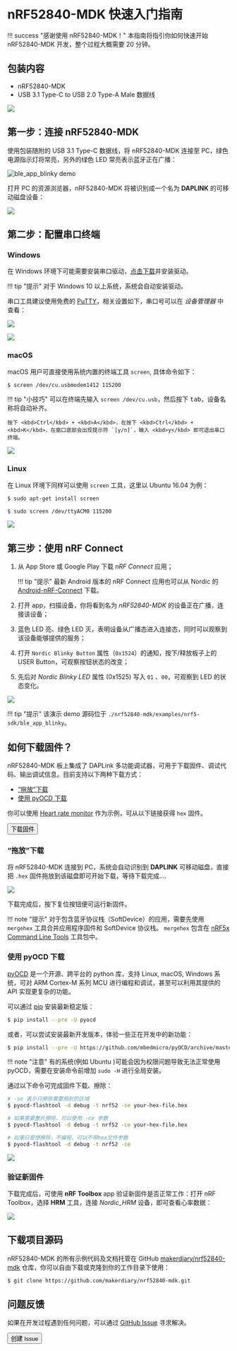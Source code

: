 # nRF52840-MDK 快速入门指南

!!! success "感谢使用 nRF52840-MDK！"
	本指南将指引你如何快速开始 nRF52840-MDK 开发，整个过程大概需要 20 分钟。

## 包装内容

* nRF52840-MDK
* USB 3.1 Type-C to USB 2.0 Type-A Male 数据线

![](../../getting-started/images/nrf52840-mdk-kit-contents.jpg)

## 第一步：连接 nRF52840-MDK

使用包装随附的 USB 3.1 Type-C 数据线，将 nRF52840-MDK 连接至 PC，绿色电源指示灯将常亮，另外的绿色 LED 常亮表示蓝牙正在广播：

![ble_app_blinky demo](../../getting-started/images/nrf52840_mdk_ble_app_blinky.jpg)

打开 PC 的资源浏览器，nRF52840-MDK 将被识别成一个名为 **DAPLINK** 的可移动磁盘设备：

![](images/daplink_disk_win.png)

## 第二步：配置串口终端

### Windows

在 Windows 环境下可能需要安装串口驱动，[点击下载](http://os.mbed.com/media/downloads/drivers/mbedWinSerial_16466.exe)并安装驱动。

!!! tip "提示"
    对于 Windows 10 以上系统，系统会自动安装驱动。

串口工具建议使用免费的 [PuTTY](https://www.chiark.greenend.org.uk/~sgtatham/putty/)，相关设置如下，串口号可以在 *设备管理器* 中查看：

![](../../getting-started/images/putty_configuration.png)

![](../../getting-started/images/putty_messages.png)

### macOS

macOS 用户可直接使用系统内置的终端工具 `screen`, 具体命令如下：

``` sh
$ screen /dev/cu.usbmodem1412 115200
```

!!! tip "小技巧"
    可以在终端先输入 `screen /dev/cu.usb`，然后按下 <kbd>tab</kbd>，设备名称将自动补齐。

    按下 <kbd>Ctrl</kbd> + <kbd>A</kbd>，在按下 <kbd>Ctrl</kbd> + <kbd>K</kbd>，在窗口底部会出现提示符 `[y/n]`，输入 <kbd>y</kbd> 即可退出串口终端。

![](../../getting-started/images/screen_messages_macos.png)

### Linux

在 Linux 环境下同样可以使用 `screen` 工具，这里以 Ubuntu 16.04 为例：

``` sh
$ sudo apt-get install screen
```

``` sh
$ sudo screen /dev/ttyACM0 115200
```

![](../../getting-started/images/screen_messages_ubuntu.png)

## 第三步：使用 nRF Connect

1. 从 App Store 或 Google Play 下载 *nRF Connect* 应用；

	!!! tip "提示"
		最新 Android 版本的 nRF Connect 应用也可以从 Nordic 的 [Android-nRF-Connect](https://github.com/NordicSemiconductor/Android-nRF-Connect/releases) 下载。

2. 打开 app，扫描设备，你将看到名为 *nRF52840-MDK* 的设备正在广播，连接该设备；
3. 蓝色 LED 亮、绿色 LED 灭，表明设备从广播态进入连接态，同时可以观察到该设备能够提供的服务；
4. 打开 `Nordic Blinky Button` 属性（`0x1524`）的通知，按下/释放板子上的 USER Button，可观察按钮状态的改变；
5. 先后对 *Nordic Blinky LED* 属性 (0x1525) 写入 `01` 、`00`，可观察到 LED 的状态变化。

[![](../../getting-started/images/ble_app_blinky_demo.jpg)](../../getting-started/images/ble_app_blinky_demo.jpg)

!!! tip "提示"
    该演示 demo 源码位于 `./nrf52840-mdk/examples/nrf5-sdk/ble_app_blinky`。
    
## 如何下载固件？

nRF52840-MDK 板上集成了 DAPLink 多功能调试器，可用于下载固件、调试代码、输出调试信息。目前支持以下两种下载方式：

* [“拖放”下载](#_4)
* [使用 pyOCD 下载](#pyocd)

你可以使用 [Heart rate monitor](https://github.com/makerdiary/nrf52840-mdk/tree/master/examples/nrf5-sdk/ble_app_hrs/) 作为示例，可从以下链接获得 `hex` 固件。

<a href="https://github.com/makerdiary/nrf52840-mdk/tree/master/examples/nrf5-sdk/ble_app_hrs/hex"><button data-md-color-primary="marsala">下载固件</button></a>


### “拖放”下载

将 nRF52840-MDK 连接到 PC，系统会自动识别到 **DAPLINK** 可移动磁盘，直接把 `.hex` 固件拖放到该磁盘即可开始下载，等待下载完成....

![](../../getting-started/images/drag-n-drop_programming.png)

下载完成后，按下复位按钮便可运行新固件。

!!! note "提示"
	对于包含蓝牙协议栈（SoftDevice）的应用，需要先使用 `mergehex` 工具合并应用程序固件和 SoftDevice 协议栈。 `mergehex` 包含在 [nRF5x Command Line Tools](http://infocenter.nordicsemi.com/index.jsp?topic=%2Fcom.nordic.infocenter.tools%2Fdita%2Ftools%2Fnrf5x_command_line_tools%2Fnrf5x_installation.html) 工具包中。

### 使用 pyOCD 下载

[pyOCD](https://github.com/mbedmicro/pyOCD) 是一个开源、跨平台的 python 库，支持 Linux, macOS, Windows 系统，可对 ARM Cortex-M 系列 MCU 进行编程和调试，甚至可以利用其提供的 API 实现更复杂的功能。

可以通过 [pip](https://pip.pypa.io/en/stable/index.html) 安装最新稳定版：

``` sh
$ pip install --pre -U pyocd
```

或者，可以尝试安装最新开发版本，体验一些正在开发中的新功能：

``` sh
$ pip install --pre -U https://github.com/mbedmicro/pyOCD/archive/master.zip
```

!!! note "注意"
    有的系统(例如 Ubuntu )可能会因为权限问题导致无法正常使用 pyOCD，需要在安装命令前增加 `sudo -H` 进行全局安装。

通过以下命令可完成固件下载、擦除：

``` sh
# -se 表示只擦除需要用到的区域
$ pyocd-flashtool -d debug -t nrf52 -se your-hex-file.hex

# 如果需要整片擦除，可以使用 -ce 参数
$ pyocd-flashtool -d debug -t nrf52 -ce your-hex-file.hex

# 如果只是想擦除，不编程，可以不带hex文件参数
$ pyocd-flashtool -d debug -t nrf52 -ce
```

![](../../getting-started/images/programming_using_pyocd.png)

### 验证新固件

下载完成后，可使用 **nRF Toolbox** app 验证新固件是否正常工作：打开 nRF Toolbox，选择 **HRM** 工具，连接 *Nordic_HRM* 设备，即可查看心率数据：

![](../../getting-started/images/ble_app_hrs_demo.png)

## 下载项目源码

nRF52840-MDK 的所有示例代码及文档托管在 GitHub [makerdiary/nrf52840-mdk](https://github.com/makerdiary/nrf52840-mdk) 仓库，你可以自由下载或克隆到你的工作目录下使用：

``` sh
$ git clone https://github.com/makerdiary/nrf52840-mdk.git
```

## 问题反馈

如果在开发过程遇到任何问题，可以通过 [GitHub Issue](https://github.com/makerdiary/nrf52840-mdk/issues) 寻求解决。

<a href="https://github.com/makerdiary/nrf52840-mdk/issues/new"><button data-md-color-primary="marsala"><i class="fa fa-github"></i> 创建 Issue</button></a>



